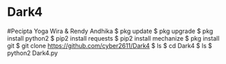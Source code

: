 # Dark4

#Pecipta Yoga Wira & Rendy Andhika
$ pkg update
$ pkg upgrade
$ pkg install python2
$ pip2 install requests
$ pip2 install mechanize
$ pkg install git
$ git clone https://github.com/cyber2611/Dark4
$ ls
$ cd Dark4
$ ls
$ python2 Dark4.py
